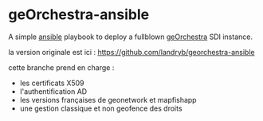 # geOrchestra-ansible

A simple [ansible](http://docs.ansible.com) playbook to deploy a fullblown [geOrchestra](http://www.georchestra.org/) SDI instance.

la version originale est ici : https://github.com/landryb/georchestra-ansible

cette branche prend en charge :
- les certificats X509
- l'authentification AD
- les versions françaises de geonetwork et mapfishapp
- une gestion classique et non geofence des droits
